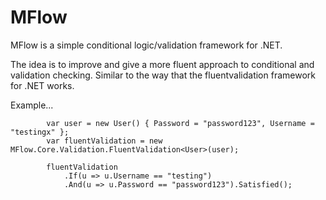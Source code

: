 MFlow
=====

MFlow is a simple conditional logic/validation framework for .NET. 

The idea is to improve and give a more fluent approach to conditional and validation checking. Similar to the way that the fluentvalidation framework for .NET works. 

Example...

            var user = new User() { Password = "password123", Username = "testingx" };
            var fluentValidation = new MFlow.Core.Validation.FluentValidation<User>(user);
            
			fluentValidation
                .If(u => u.Username == "testing")
                .And(u => u.Password == "password123").Satisfied();